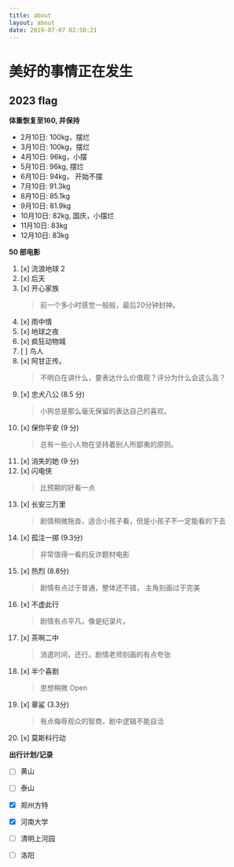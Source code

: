 ```yaml
---
title: about
layout: about
date: 2019-07-07 02:50:21
---
```


# 美好的事情正在发生

## 2023 flag

**体重恢复至160, 并保持**

- 2月10日: 100kg，摆烂  
- 3月10日: 100kg，摆烂
- 4月10日: 96kg，小摆
- 5月10日: 96kg, 摆烂
- 6月10日: 94kg， 开始不摆
- 7月10日: 91.3kg
- 8月10日: 85.1kg
- 9月10日: 81.9kg
- 10月10日: 82kg, 国庆，小摆烂
- 11月10日: 83kg 
- 12月10日: 83kg 

**50 部电影**

1. [x] 流浪地球 2
2. [x] 后天
3. [x] 开心家族
    > 前一个多小时感觉一般般，最后20分钟封神。
4. [x] 雨中情
5. [x] 地球之夜
6. [x] 疯狂动物城
7. [ ] 鸟人
8. [x] 阿甘正传。
    > 不明白在讲什么，要表达什么价值观？评分为什么会这么高？
9. [x] 忠犬八公 (8.5 分)
    > 小狗总是那么毫无保留的表达自己的喜欢。 
10. [x] 保你平安 (9 分)
    > 总有一些小人物在坚持着别人所鄙夷的原则。
11. [x] 消失的她 (9 分)
12. [x] 闪电侠 
    > 比预期的好看一点
13. [x] 长安三万里
    > 剧情稍微拖沓，适合小孩子看，但是小孩子不一定能看的下去
14. [x] 孤注一掷 (9.3分)
    > 非常值得一看的反诈题材电影
15. [x] 热烈 (8.8分)
    > 剧情有点过于普通，整体还不错， 主角刻画过于完美
16. [x] 不虚此行
    > 剧情有点平凡，像是纪录片。
17. [x] 茶啊二中
    > 消遣时间，还行。剧情老师刻画的有点夸张
18. [x] 半个喜剧
    > 思想稍微 Open
19. [x] 章鲨 (3.3分)
    > 有点侮辱观众的智商，剧中逻辑不能自洽
20. [x] 莫斯科行动

**出行计划/记录**

- [ ] 黄山
- [ ] 泰山
- [x] 郑州方特
- [x] 河南大学
- [ ] 清明上河园
- [ ] 洛阳

